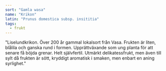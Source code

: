 ```yaml
---
sort: "Gamla wasa"
name: "Krikon"
latin: "Prunus domestica subsp. insititia"
tags:
  - frukt
---
```


"Liselundkrikon. Över 200 år gammal lokalsort från Vasa. Frukten är liten, blålila och ganska rund i formen. Upprättväxande som ung planta för att senare få böjda grenar. Helt självfertil. Utmärkt delikatessfrukt, men även till sylt då frukten är sött, kryddigt aromatisk i smaken, men enbart en aning syrlighet."

